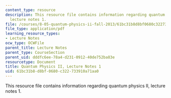 ```yaml
---
content_type: resource
description: This resource file contains information regarding quantum physics II,
  lecture notes 1.
file: /courses/8-05-quantum-physics-ii-fall-2013/61bc31b8d8bf0680c322733910a71aa0_MIT8_05F13_Chap_01.pdf
file_type: application/pdf
learning_resource_types:
- Lecture Notes
ocw_type: OCWFile
parent_title: Lecture Notes
parent_type: CourseSection
parent_uid: dddfc6ee-78a4-d231-0912-40de752ba83e
resourcetype: Document
title: Quantum Physics II, Lecture Notes 1
uid: 61bc31b8-d8bf-0680-c322-733910a71aa0
---
```

This resource file contains information regarding quantum physics II, lecture notes 1.

